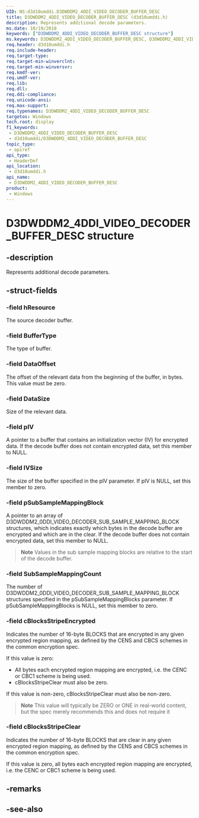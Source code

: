 ```yaml
---
UID: NS:d3d10umddi.D3DWDDM2_4DDI_VIDEO_DECODER_BUFFER_DESC
title: D3DWDDM2_4DDI_VIDEO_DECODER_BUFFER_DESC (d3d10umddi.h)
description: Represents additional decode parameters.
ms.date: 10/19/2018
keywords: ["D3DWDDM2_4DDI_VIDEO_DECODER_BUFFER_DESC structure"]
ms.keywords: D3DWDDM2_4DDI_VIDEO_DECODER_BUFFER_DESC, D3DWDDM2_4DDI_VIDEO_DECODER_BUFFER_DESC,
req.header: d3d10umddi.h
req.include-header: 
req.target-type: 
req.target-min-winverclnt: 
req.target-min-winversvr: 
req.kmdf-ver: 
req.umdf-ver: 
req.lib: 
req.dll: 
req.ddi-compliance: 
req.unicode-ansi: 
req.max-support: 
req.typenames: D3DWDDM2_4DDI_VIDEO_DECODER_BUFFER_DESC
targetos: Windows
tech.root: display
f1_keywords:
 - D3DWDDM2_4DDI_VIDEO_DECODER_BUFFER_DESC
 - d3d10umddi/D3DWDDM2_4DDI_VIDEO_DECODER_BUFFER_DESC
topic_type:
 - apiref
api_type:
 - HeaderDef
api_location:
 - d3d10umddi.h
api_name:
 - D3DWDDM2_4DDI_VIDEO_DECODER_BUFFER_DESC
product:
 - Windows
---
```


# D3DWDDM2_4DDI_VIDEO_DECODER_BUFFER_DESC structure


## -description

Represents additional decode parameters.

## -struct-fields

### -field hResource

The source decoder buffer.

### -field BufferType

The type of buffer.

### -field DataOffset

The offset of the relevant data from the beginning of the buffer, in bytes. This value must be zero.

### -field DataSize

Size of the relevant data.

### -field pIV

A pointer to a buffer that contains an initialization vector (IV) for encrypted data. If the decode buffer does not contain encrypted data, set this member to NULL.

### -field IVSize

The size of the buffer specified in the pIV parameter. If pIV is NULL, set this member to zero.

### -field pSubSampleMappingBlock

A pointer to an array of D3DWDDM2_0DDI_VIDEO_DECODER_SUB_SAMPLE_MAPPING_BLOCK structures, which indicates exactly which bytes in the decode buffer are encrypted and which are in the clear. If the decode buffer does not contain encrypted data, set this member to NULL.

>**Note**  Values in the sub sample mapping blocks are relative to the start of the decode buffer.

### -field SubSampleMappingCount

The number of D3DWDDM2_0DDI_VIDEO_DECODER_SUB_SAMPLE_MAPPING_BLOCK structures specified in the pSubSampleMappingBlocks parameter. If pSubSampleMappingBlocks is NULL, set this member to zero.

### -field cBlocksStripeEncrypted

Indicates the number of 16-byte BLOCKS that are encrypted in any given encrypted region mapping, as defined by the CENS and CBCS schemes in the common encryption spec.

If this value is zero:

* All bytes each encrypted region mapping are encrypted, i.e. the CENC or CBC1 scheme is being used.
* cBlocksStripeClear must also be zero.

If this value is non-zero, cBlocksStripeClear must also be non-zero.

>**Note**  This value will typically be ZERO or ONE in real-world content, but the spec merely recommends this and does not require it

### -field cBlocksStripeClear

Indicates the number of 16-byte BLOCKS that are clear in any given encrypted region mapping, as defined by the CENS and CBCS schemes in the common encryption spec.

If this value is zero, all bytes each encrypted region mapping are encrypted, i.e. the CENC or CBC1 scheme is being used.

## -remarks

## -see-also

